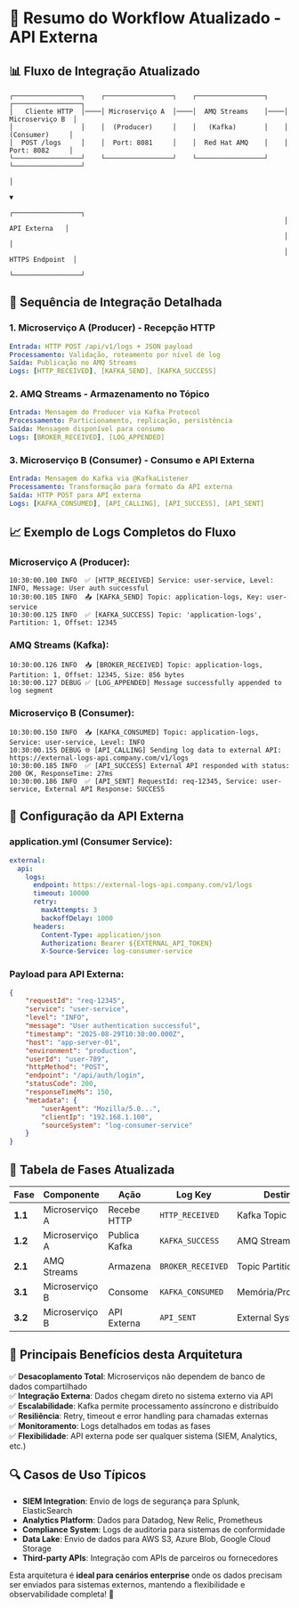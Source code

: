 # 🔄 Resumo do Workflow Atualizado - API Externa

## 📊 **Fluxo de Integração Atualizado**

```
┌─────────────────┐    ┌─────────────────┐    ┌─────────────────┐    ┌─────────────────┐
│   Cliente HTTP  │────│ Microserviço A  │────│  AMQ Streams    │────│ Microserviço B  │
│                 │    │  (Producer)     │    │   (Kafka)       │    │  (Consumer)     │
│  POST /logs     │    │  Port: 8081     │    │  Red Hat AMQ    │    │  Port: 8082     │
└─────────────────┘    └─────────────────┘    └─────────────────┘    └─────────────────┘
                                                                                │
                                                                                ▼
                                                                     ┌─────────────────┐
                                                                     │   API Externa   │
                                                                     │                 │
                                                                     │ HTTPS Endpoint  │
                                                                     └─────────────────┘
```

## 🎯 **Sequência de Integração Detalhada**

### **1. Microserviço A (Producer) - Recepção HTTP**
```yaml
Entrada: HTTP POST /api/v1/logs + JSON payload
Processamento: Validação, roteamento por nível de log
Saída: Publicação no AMQ Streams
Logs: [HTTP_RECEIVED], [KAFKA_SEND], [KAFKA_SUCCESS]
```

### **2. AMQ Streams - Armazenamento no Tópico**
```yaml
Entrada: Mensagem do Producer via Kafka Protocol
Processamento: Particionamento, replicação, persistência
Saída: Mensagem disponível para consumo
Logs: [BROKER_RECEIVED], [LOG_APPENDED]
```

### **3. Microserviço B (Consumer) - Consumo e API Externa**
```yaml
Entrada: Mensagem do Kafka via @KafkaListener
Processamento: Transformação para formato da API externa
Saída: HTTP POST para API externa
Logs: [KAFKA_CONSUMED], [API_CALLING], [API_SUCCESS], [API_SENT]
```

## 📈 **Exemplo de Logs Completos do Fluxo**

### **Microserviço A (Producer):**
```log
10:30:00.100 INFO  ✅ [HTTP_RECEIVED] Service: user-service, Level: INFO, Message: User auth successful
10:30:00.105 INFO  📤 [KAFKA_SEND] Topic: application-logs, Key: user-service
10:30:00.125 INFO  ✅ [KAFKA_SUCCESS] Topic: 'application-logs', Partition: 1, Offset: 12345
```

### **AMQ Streams (Kafka):**
```log
10:30:00.126 INFO  📥 [BROKER_RECEIVED] Topic: application-logs, Partition: 1, Offset: 12345, Size: 856 bytes
10:30:00.127 DEBUG ✅ [LOG_APPENDED] Message successfully appended to log segment
```

### **Microserviço B (Consumer):**
```log
10:30:00.150 INFO  📥 [KAFKA_CONSUMED] Topic: application-logs, Service: user-service, Level: INFO
10:30:00.155 DEBUG 🌐 [API_CALLING] Sending log data to external API: https://external-logs-api.company.com/v1/logs
10:30:00.185 INFO  ✅ [API_SUCCESS] External API responded with status: 200 OK, ResponseTime: 27ms
10:30:00.186 INFO  ✅ [API_SENT] RequestId: req-12345, Service: user-service, External API Response: SUCCESS
```

## 🔧 **Configuração da API Externa**

### **application.yml (Consumer Service):**
```yaml
external:
  api:
    logs:
      endpoint: https://external-logs-api.company.com/v1/logs
      timeout: 10000
      retry:
        maxAttempts: 3
        backoffDelay: 1000
      headers:
        Content-Type: application/json
        Authorization: Bearer ${EXTERNAL_API_TOKEN}
        X-Source-Service: log-consumer-service
```

### **Payload para API Externa:**
```json
{
    "requestId": "req-12345",
    "service": "user-service",
    "level": "INFO",
    "message": "User authentication successful",
    "timestamp": "2025-08-29T10:30:00.000Z",
    "host": "app-server-01",
    "environment": "production",
    "userId": "user-789",
    "httpMethod": "POST",
    "endpoint": "/api/auth/login",
    "statusCode": 200,
    "responseTimeMs": 150,
    "metadata": {
        "userAgent": "Mozilla/5.0...",
        "clientIp": "192.168.1.100",
        "sourceSystem": "log-consumer-service"
    }
}
```

## 🎯 **Tabela de Fases Atualizada**

| **Fase** | **Componente** | **Ação** | **Log Key** | **Destino** |
|----------|---------------|----------|-------------|-------------|
| **1.1** | Microserviço A | Recebe HTTP | `HTTP_RECEIVED` | Kafka Topic |
| **1.2** | Microserviço A | Publica Kafka | `KAFKA_SUCCESS` | AMQ Streams |
| **2.1** | AMQ Streams | Armazena | `BROKER_RECEIVED` | Topic Partition |
| **3.1** | Microserviço B | Consome | `KAFKA_CONSUMED` | Memória/Processing |
| **3.2** | Microserviço B | API Externa | `API_SENT` | External System |

## 🚀 **Principais Benefícios desta Arquitetura**

✅ **Desacoplamento Total**: Microserviços não dependem de banco de dados compartilhado  
✅ **Integração Externa**: Dados chegam direto no sistema externo via API  
✅ **Escalabilidade**: Kafka permite processamento assíncrono e distribuído  
✅ **Resiliência**: Retry, timeout e error handling para chamadas externas  
✅ **Monitoramento**: Logs detalhados em todas as fases  
✅ **Flexibilidade**: API externa pode ser qualquer sistema (SIEM, Analytics, etc.)  

## 🔍 **Casos de Uso Típicos**

- **SIEM Integration**: Envio de logs de segurança para Splunk, ElasticSearch
- **Analytics Platform**: Dados para Datadog, New Relic, Prometheus
- **Compliance System**: Logs de auditoria para sistemas de conformidade
- **Data Lake**: Envio de dados para AWS S3, Azure Blob, Google Cloud Storage
- **Third-party APIs**: Integração com APIs de parceiros ou fornecedores

Esta arquitetura é **ideal para cenários enterprise** onde os dados precisam ser enviados para sistemas externos, mantendo a flexibilidade e observabilidade completa! 🎯
